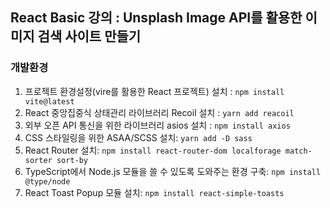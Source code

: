 ## React Basic 강의 : Unsplash Image API를 활용한 이미지 검색 사이트 만들기

### 개발환경

1. 프로젝트 환경설정(vire를 활용한 React 프로젝트) 설치 : `npm install vite@latest` <br />
2. React 중앙집중식 상태관리 라이브러리 Recoil 설치 : `yarn add reacoil` <br />
3. 외부 오픈 API 통신을 위한 라이브러리 asios 설치 : `npm install axios` <br />
4. CSS 스타일링을 위한 ASAA/SCSS 설치: `yarn add -D sass` <br />
5. React Router 설치: `npm install react-router-dom localforage match-sorter sort-by` <br />
6. TypeScript에서 Node.js 모듈을 쓸 수 있도록 도와주는 환경 구축: `npm install @type/node` <br />
7. React Toast Popup 모듈 설치: `npm install react-simple-toasts` <br />
